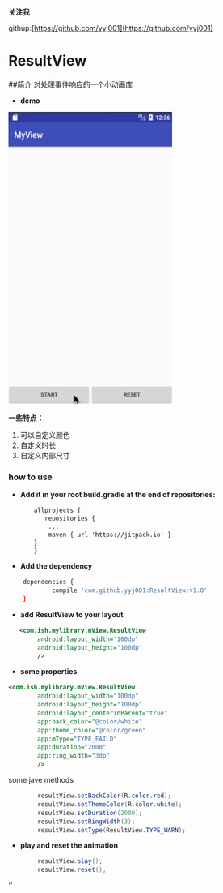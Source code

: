**关注我**

githup:[https://github.com/yyj001](https://github.com/yyj001)

ResultView
====
##简介
对处理事件响应的一个小动画库

*  **demo**

<img src="image/animation.gif" height="576" width="324" style="margin-left:100"/>

**一些特点：**
1. 可以自定义颜色
2. 自定义时长
3. 自定义内部尺寸

### how to use

 - **Add it in your root build.gradle at the end of repositories:**
 ```
	    allprojects {
		   repositories {
			...
			maven { url 'https://jitpack.io' }
		}
	    }
```
 -  **Add the dependency**
```sh
	dependencies {
	        compile 'com.github.yyj001:ResultView:v1.0'
	}
```

- **add ResultView to your layout**
  
```xml
   <com.ish.mylibrary.mView.ResultView
        android:layout_width="100dp"
        android:layout_height="100dp"
        />
```
- **some properties**
```xml
<com.ish.mylibrary.mView.ResultView
        android:layout_width="100dp"
        android:layout_height="100dp"
        android:layout_centerInParent="true"
        app:back_color="@color/white"
        app:theme_color="@color/green"
        app:mType="TYPE_FAILD"
        app:duration="2000"
        app:ring_width="3dp"
        />
```
some jave methods
```java
        resultView.setBackColor(R.color.red);
        resultView.setThemeColor(R.color.white);
        resultView.setDuration(2000);
        resultView.setRingWidth(3);
        resultView.setType(ResultView.TYPE_WARN);
```
- **play and reset the animation**
```java
        resultView.play();
        resultView.reset();
```

‘’
